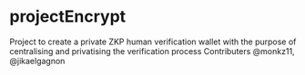 # projectEncrypt
Project to create a private ZKP human verification wallet with the purpose of centralising and privatising the verification process
Contributers @monkz11, @jikaelgagnon
